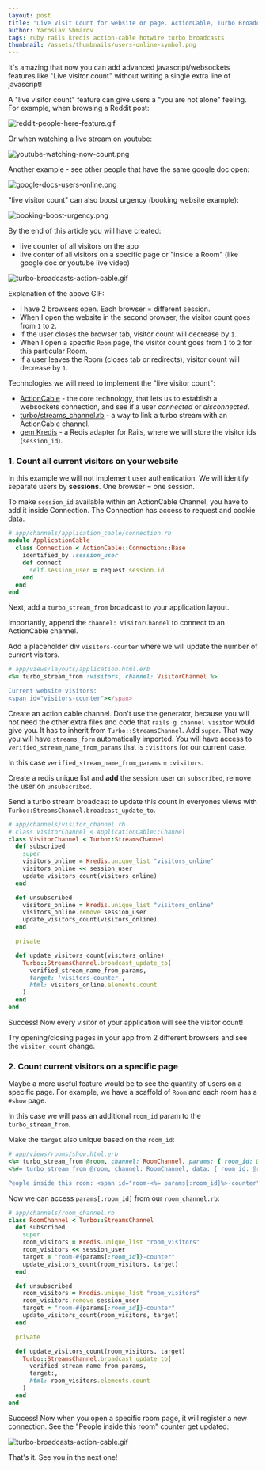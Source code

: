 ```yaml
---
layout: post
title: "Live Visit Count for website or page. ActionCable, Turbo Broadcasts, Kredis"
author: Yaroslav Shmarov
tags: ruby rails kredis action-cable hotwire turbo broadcasts
thumbnail: /assets/thumbnails/users-online-symbol.png
---
```


It's amazing that now you can add advanced javascript/websockets features like "Live visitor count" without writing a single extra line of javascript!

A "live visitor count" feature can give users a "you are not alone" feeling. For example, when browsing a Reddit post:

![reddit-people-here-feature.gif](/assets/images/reddit-people-here-feature.gif)

Or when watching a live stream on youtube:

![youtube-watching-now-count.png](/assets/images/youtube-watching-now-count.png)

Another example - see other people that have the same google doc open:

![google-docs-users-online.png](/assets/images/google-docs-users-online.png)

"live visitor count" can also boost urgency (booking website example):

![booking-boost-urgency.png](/assets/images/booking-boost-urgency.png)

By the end of this article you will have created:
- live counter of all visitors on the app
- live conter of all visitors on a specific page or "inside a Room" (like google doc or youtube live video)

![turbo-broadcasts-action-cable.gif](/assets/images/turbo-broadcasts-action-cable.gif)

Explanation of the above GIF:
- I have 2 browsers open. Each browser = different session.
- When I open the website in the second browser, the visitor count goes from `1`  to `2`.
- If the user closes the browser tab, visitor count will decrease by `1`.
- When I open a specific `Room` page, the visitor count goes from `1`  to `2` for this particular Room.
- If a user leaves the Room (closes tab or redirects), visitor count will decrease by `1`.

Technologies we will need to implement the "live visitor count":
- [ActionCable](https://guides.rubyonrails.org/action_cable_overview.html) - the core technology, that lets us to establish a websockets connection, and see if a user *connected* or *disconnected*.
- [turbo/streams_channel.rb](https://github.com/hotwired/turbo-rails/blob/main/app/channels/turbo/streams_channel.rb) - a way to link a turbo stream with an ActionCable channel.
- [gem Kredis](https://github.com/rails/kredis#installation) - a Redis adapter for Rails, where we will store the visitor ids (`session_id`).

### 1. Count all current visitors on your website

In this example we will not implement user authentication. We will identify separate users by **sessions**. One browser = one session.

To make `session_id` available within an ActionCable Channel, you have to add it inside Connection. The Connection has access to request and cookie data.

```ruby
# app/channels/application_cable/connection.rb
module ApplicationCable
  class Connection < ActionCable::Connection::Base
    identified_by :session_user
    def connect
      self.session_user = request.session.id
    end
  end
end
```

Next, add a `turbo_stream_from` broadcast to your application layout.

Importantly, append the `channel: VisitorChannel` to connect to an ActionCable channel.

Add a placeholder div `visitors-counter` where we will update the number of current visitors.

```ruby
# app/views/layouts/application.html.erb
<%= turbo_stream_from :visitors, channel: VisitorChannel %>

Current website visitors: 
<span id="visitors-counter"></span>
```

Create an action cable channel. Don't use the generator, because you will not need the other extra files and code that `rails g channel visitor` would give you. It has to inherit from `Turbo::StreamsChannel`. Add `super`. That way you will have `streams_form` automatically imported. You will have access to `verified_stream_name_from_params` that is `:visitors` for our current case.

In this case `verified_stream_name_from_params` = `:visitors`.

Create a redis unique list and **add** the session_user on `subscribed`, remove the user on `unsubscribed`.

Send a turbo stream broadcast to update this count in everyones views with `Turbo::StreamsChannel.broadcast_update_to`.

```ruby
# app/channels/visitor_channel.rb
# class VisitorChannel < ApplicationCable::Channel
class VisitorChannel < Turbo::StreamsChannel
  def subscribed
    super
    visitors_online = Kredis.unique_list "visitors_online"
    visitors_online << session_user
    update_visitors_count(visitors_online)
  end

  def unsubscribed
    visitors_online = Kredis.unique_list "visitors_online"
    visitors_online.remove session_user
    update_visitors_count(visitors_online)
  end

  private

  def update_visitors_count(visitors_online)
    Turbo::StreamsChannel.broadcast_update_to(
      verified_stream_name_from_params,
      target: 'visitors-counter',
      html: visitors_online.elements.count
    )
  end
end
```

Success! Now every visitor of your application will see the visitor count!

Try opening/closing pages in your app from 2 different browsers and see the `visitor_count` change.

### 2. Count current visitors on a specific page

Maybe a more useful feature would be to see the quantity of users on a specific page. For example, we have a scaffold of `Room` and each room has a `#show` page.

In this case we will pass an additional `room_id` param to the `turbo_stream_from`.

Make the `target` also unique based on the `room_id`:

```ruby
# app/views/rooms/show.html.erb
<%= turbo_stream_from @room, channel: RoomChannel, params: { room_id: @room.id } %>
<%#= turbo_stream_from @room, channel: RoomChannel, data: { room_id: @room.id } %>

People inside this room: <span id="room-<%= params[:room_id]%>-counter"></span>
```

Now we can access `params[:room_id]` from our `room_channel.rb`:

```ruby
# app/channels/room_channel.rb
class RoomChannel < Turbo::StreamsChannel
  def subscribed
    super
    room_visitors = Kredis.unique_list "room_visitors"
    room_visitors << session_user
    target = "room-#{params[:room_id]}-counter"
    update_visitors_count(room_visitors, target)
  end

  def unsubscribed
    room_visitors = Kredis.unique_list "room_visitors"
    room_visitors.remove session_user
    target = "room-#{params[:room_id]}-counter"
    update_visitors_count(room_visitors, target)
  end

  private

  def update_visitors_count(room_visitors, target)
    Turbo::StreamsChannel.broadcast_update_to(
      verified_stream_name_from_params,
      target:,
      html: room_visitors.elements.count
    )
  end
end
```

Success! Now when you open a specific room page, it will register a new connection. See the "People inside this room" counter get updated:

![turbo-broadcasts-action-cable.gif](/assets/images/turbo-broadcasts-action-cable.gif)

That's it. See you in the next one!
